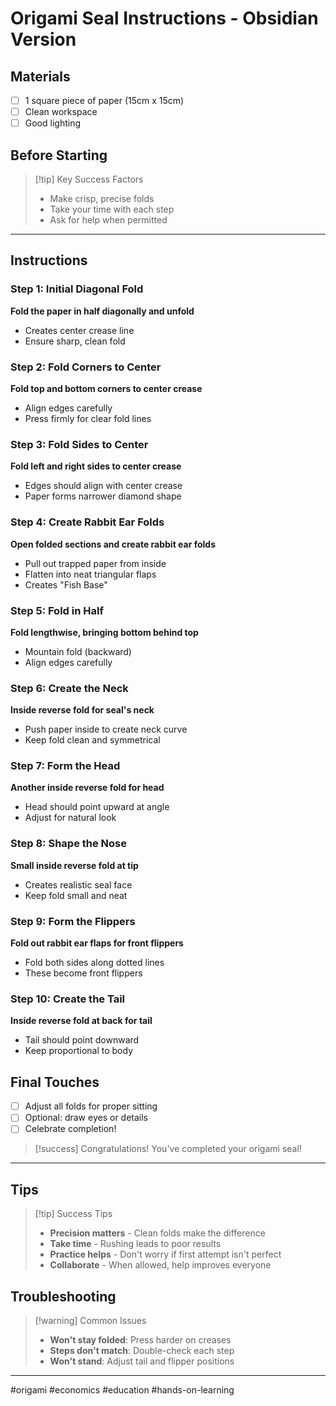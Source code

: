 # Origami Seal Instructions - Obsidian Version

## Materials
- [ ] 1 square piece of paper (15cm x 15cm)
- [ ] Clean workspace
- [ ] Good lighting

## Before Starting
> [!tip] Key Success Factors
> - Make crisp, precise folds
> - Take your time with each step  
> - Ask for help when permitted

---

## Instructions

### Step 1: Initial Diagonal Fold
**Fold the paper in half diagonally and unfold**
- Creates center crease line
- Ensure sharp, clean fold

### Step 2: Fold Corners to Center  
**Fold top and bottom corners to center crease**
- Align edges carefully
- Press firmly for clear fold lines

### Step 3: Fold Sides to Center
**Fold left and right sides to center crease**
- Edges should align with center crease
- Paper forms narrower diamond shape

### Step 4: Create Rabbit Ear Folds
**Open folded sections and create rabbit ear folds**
- Pull out trapped paper from inside
- Flatten into neat triangular flaps
- Creates "Fish Base"

### Step 5: Fold in Half
**Fold lengthwise, bringing bottom behind top**
- Mountain fold (backward)
- Align edges carefully

### Step 6: Create the Neck
**Inside reverse fold for seal's neck**
- Push paper inside to create neck curve
- Keep fold clean and symmetrical

### Step 7: Form the Head
**Another inside reverse fold for head**
- Head should point upward at angle
- Adjust for natural look

### Step 8: Shape the Nose
**Small inside reverse fold at tip**
- Creates realistic seal face
- Keep fold small and neat

### Step 9: Form the Flippers
**Fold out rabbit ear flaps for front flippers**
- Fold both sides along dotted lines
- These become front flippers

### Step 10: Create the Tail
**Inside reverse fold at back for tail**
- Tail should point downward
- Keep proportional to body

## Final Touches
- [ ] Adjust all folds for proper sitting
- [ ] Optional: draw eyes or details
- [ ] Celebrate completion!

> [!success] Congratulations!
> You've completed your origami seal!

---

## Tips
> [!tip] Success Tips
> - **Precision matters** - Clean folds make the difference
> - **Take time** - Rushing leads to poor results  
> - **Practice helps** - Don't worry if first attempt isn't perfect
> - **Collaborate** - When allowed, help improves everyone

## Troubleshooting
> [!warning] Common Issues
> - **Won't stay folded**: Press harder on creases
> - **Steps don't match**: Double-check each step
> - **Won't stand**: Adjust tail and flipper positions

---

#origami #economics #education #hands-on-learning